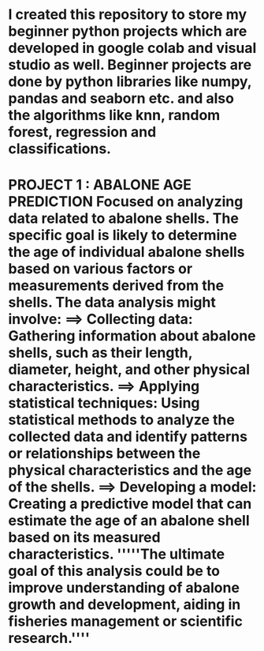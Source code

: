 I created this repository to store my beginner python projects which are developed in google colab and visual studio as well. Beginner projects are done by python libraries like numpy, pandas and seaborn etc. and also the algorithms like knn, random forest, regression and classifications.
===================================================================================================================================================
PROJECT 1 : ABALONE AGE PREDICTION
Focused on analyzing data related to abalone shells. The specific goal is likely to determine the age of individual abalone shells based on various factors or measurements derived from the shells.
The data analysis might involve:
==> Collecting data: Gathering information about abalone shells, such as their length, diameter, height, and other physical characteristics.
==> Applying statistical techniques: Using statistical methods to analyze the collected data and identify patterns or relationships between the physical characteristics and the age of the shells.
==> Developing a model: Creating a predictive model that can estimate the age of an abalone shell based on its measured characteristics.
'''''The ultimate goal of this analysis could be to improve understanding of abalone growth and development, aiding in fisheries management or scientific research.''''
===================================================================================================================================================
